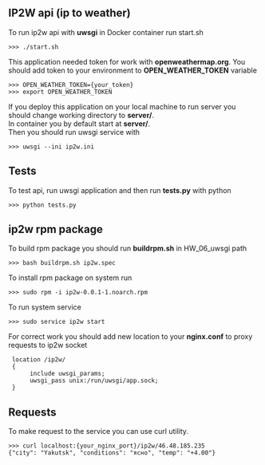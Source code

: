 ## IP2W api (ip to weather)

To run ip2w api with **uwsgi** in Docker container run start.sh
```
>>> ./start.sh
```

This application needed token for work with **openweathermap.org**. You should add token to your environment to **OPEN_WEATHER_TOKEN** variable
```
>>> OPEN_WEATHER_TOKEN={your_token}
>>> export OPEN_WEATHER_TOKEN
```

If you deploy this application on your local machine to run server you should change working directory to **server/**.</br>
In container you by default start at **server/**.</br>
Then you should run uwsgi service with
```
>>> uwsgi --ini ip2w.ini
```

## Tests

To test api, run uwsgi application and then run **tests.py** with python
```
>>> python tests.py
```

## ip2w rpm package

To build rpm package you should run **buildrpm.sh** in HW_06_uwsgi path
```
>>> bash buildrpm.sh ip2w.spec
```

To install rpm package on system run
```
>>> sudo rpm -i ip2w-0.0.1-1.noarch.rpm
```

To run system service
```
>>> sudo service ip2w start
```

For correct work you should add new location to your **nginx.conf** to proxy requests to ip2w socket
```
 location /ip2w/ 
 {
      include uwsgi_params;
      uwsgi_pass unix:/run/uwsgi/app.sock;
 }
 ```

## Requests

To make request to the service you can use curl utility.
```
>>> curl localhost:{your_nginx_port}/ip2w/46.48.185.235
{"city": "Yakutsk", "conditions": "ясно", "temp": "+4.00"}
```

